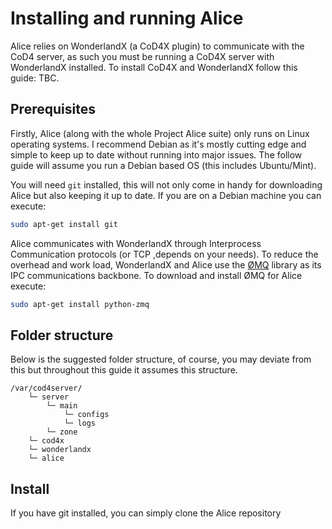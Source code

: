 Installing and running Alice
============================

Alice relies on WonderlandX (a CoD4X plugin) to communicate with the CoD4 server, as such you must be running a CoD4X server with WonderlandX installed. To install CoD4X and WonderlandX follow this guide: TBC.

## Prerequisites

Firstly, Alice (along with the whole Project Alice suite) only runs on Linux operating systems. I recommend Debian as it's mostly cutting edge and simple to keep up to date without running into major issues. The follow guide will assume you run a Debian based OS (this includes Ubuntu/Mint).

You will need `git` installed, this will not only come in handy for downloading Alice but also keeping it up to date. If you are on a Debian machine you can execute:

```bash
sudo apt-get install git
```

Alice communicates with WonderlandX through Interprocess Communication protocols (or TCP ,depends on your needs). To reduce the overhead and work load, WonderlandX and Alice use the [ØMQ](http://zeromq.org/) library as its IPC communications backbone. To download and install ØMQ for Alice execute:

```bash
sudo apt-get install python-zmq
```

## Folder structure

Below is the suggested folder structure, of course, you may deviate from this but throughout this guide it assumes this structure.

```
/var/cod4server/
    └─ server
        └─ main
            └─ configs
            └─ logs
        └─ zone
    └─ cod4x
    └─ wonderlandx
    └─ alice
```

## Install

If you have git installed, you can simply clone the Alice repository 